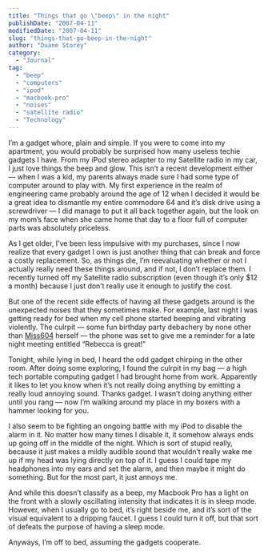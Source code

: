 ```yaml
---
title: "Things that go \"beep\" in the night"
publishDate: "2007-04-11"
modifiedDate: "2007-04-11"
slug: "things-that-go-beep-in-the-night"
author: "Duane Storey"
category:
  - "Journal"
tag:
  - "beep"
  - "computers"
  - "ipod"
  - "macbook-pro"
  - "noises"
  - "satellite radio"
  - "Technology"
---
```


I’m a gadget whore, plain and simple. If you were to come into my apartment, you would probably be surprised how many useless techie gadgets I have. From my iPod stereo adapter to my Satellite radio in my car, I just love things the beep and glow. This isn’t a recent development either — when I was a kid, my parents always made sure I had some type of computer around to play with. My first experience in the realm of engineering came probably around the age of 12 when I decided it would be a great idea to dismantle my entire commodore 64 and it’s disk drive using a screwdriver — I did manage to put it all back together again, but the look on my mom’s face when she came home that day to a floor full of computer parts was absolutely priceless.

As I get older, I’ve been less impulsive with my purchases, since I now realize that every gadget I own is just another thing that can break and force a costly replacement. So, as things die, I’m reevaluating whether or not I actually really need these things around, and if not, I don’t replace them. I recently turned off my Satellite radio subscription (even though it’s only $12 a month) because I just don’t really use it enough to justify the cost.

But one of the recent side effects of having all these gadgets around is the unexpected noises that they sometimes make. For example, last night I was getting ready for bed when my cell phone started beeping and vibrating violently. The culrpit — some fun birthday party debachery by none other than [Miss604](http://www.miss604.com) herself — the phone was set to give me a reminder for a late night meeting entitled “Rebecca is great!”

Tonight, while lying in bed, I heard the odd gadget chirping in the other room. After doing some exploring, I found the culrpit in my bag — a high tech portable computing gadget I had brought home from work. Apparently it likes to let you know when it’s not really doing anything by emitting a really loud annoying sound. Thanks gadget. I wasn’t doing anything either until you rang — now I’m walking around my place in my boxers with a hammer looking for you.

I also seem to be fighting an ongoing battle with my iPod to disable the alarm in it. No matter how many times I disable it, it somehow always ends up going off in the middle of the night. Which is sort of stupid really, because it just makes a mildly audible sound that wouldn’t really wake me up if my head was lying directly on top of it. I guess I could tape my headphones into my ears and set the alarm, and then maybe it might do something. But for the most part, it just annoys me.

And while this doesn’t classify as a beep, my Macbook Pro has a light on the front with a slowly oscillating intensity that indicates it is in sleep mode. However, when I usually go to bed, it’s right beside me, and it’s sort of the visual equivalent to a dripping faucet. I guess I could turn it off, but that sort of defeats the purpose of having a sleep mode.

Anyways, I’m off to bed, assuming the gadgets cooperate.